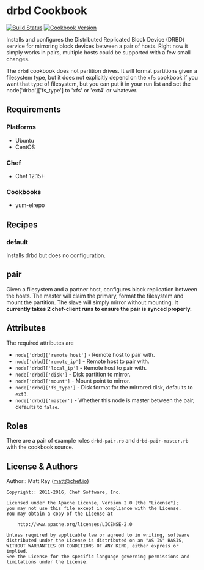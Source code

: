 # drbd Cookbook

[![Build Status](https://travis-ci.org/chef-cookbooks/drbd.svg?branch=master)](https://travis-ci.org/chef-cookbooks/drbd) [![Cookbook Version](https://img.shields.io/cookbook/v/drbd.svg)](https://supermarket.chef.io/cookbooks/drbd)

Installs and configures the Distributed Replicated Block Device (DRBD) service for mirroring block devices between a pair of hosts. Right now it simply works in pairs, multiple hosts could be supported with a few small changes.

The `drbd` cookbook does not partition drives. It will format partitions given a filesystem type, but it does not explicitly depend on the `xfs` cookbook if you want that type of filesystem, but you can put it in your run list and set the node['drbd']['fs_type'] to 'xfs' or 'ext4' or whatever.

## Requirements

### Platforms

- Ubuntu
- CentOS

### Chef

- Chef 12.15+

### Cookbooks

- yum-elrepo

## Recipes

### default

Installs drbd but does no configuration.

## pair

Given a filesystem and a partner host, configures block replication between the hosts. The master will claim the primary, format the filesystem and mount the partition. The slave will simply mirror without mounting. **It currently takes 2 chef-client runs to ensure the pair is synced properly.**

## Attributes

The required attributes are

- `node['drbd]['remote_host']` - Remote host to pair with.
- `node['drbd]['remote_ip']` - Remote host to pair with.
- `node['drbd]['local_ip']` - Remote host to pair with.
- `node['drbd]['disk']` - Disk partition to mirror.
- `node['drbd]['mount']` - Mount point to mirror.
- `node['drbd]['fs_type']` - Disk format for the mirrored disk, defaults to `ext3`.
- `node['drbd]['master']` - Whether this node is master between the pair, defaults to `false`.

## Roles

There are a pair of example roles `drbd-pair.rb` and `drbd-pair-master.rb` with the cookbook source.

## License & Authors

Author:: Matt Ray ([matt@chef.io](mailto:matt@chef.io))

```text
Copyright:: 2011-2016, Chef Software, Inc.

Licensed under the Apache License, Version 2.0 (the "License");
you may not use this file except in compliance with the License.
You may obtain a copy of the License at

    http://www.apache.org/licenses/LICENSE-2.0

Unless required by applicable law or agreed to in writing, software
distributed under the License is distributed on an "AS IS" BASIS,
WITHOUT WARRANTIES OR CONDITIONS OF ANY KIND, either express or implied.
See the License for the specific language governing permissions and
limitations under the License.
```
